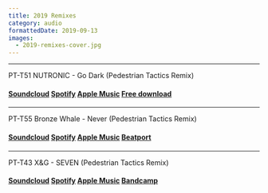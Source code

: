 ```yaml
---
title: 2019 Remixes
category: audio
formattedDate: 2019-09-13
images:
  - 2019-remixes-cover.jpg
---
```


***

PT-T51 NUTRONIC - Go Dark (Pedestrian Tactics Remix)

#### [Soundcloud](https://soundcloud.com/pedestriantactics/pt-t51) [Spotify](https://open.spotify.com/album/1xfPSx9ApTUGl22eH4szqB) [Apple Music](https://music.apple.com/us/album/remixes-pt-2-ep/1474098998?app=music&ign-mpt=uo%3D4) [Free download](https://www.toneden.io/simplify/post/nutronic-go-dark-pedestrian-tactics-remix)

***

PT-T55 Bronze Whale - Never (Pedestrian Tactics Remix)

#### [Soundcloud](https://soundcloud.com/pedestriantactics/pt-t55) [Spotify](https://open.spotify.com/album/6Ymsi0qBy73a7NuBq1kRgK?si=8-41_488QsaW4yQ6b7Mkgw) [Apple Music](https://music.apple.com/us/album/the-shape-of-things-remixes/1473338750) [Beatport](https://www.beatport.com/release/the-shape-of-things-remixes/2653743)

***

PT-T43 X&G - SEVEN (Pedestrian Tactics Remix)

#### [Soundcloud](https://soundcloud.com/pedestriantactics/pt-t43) [Spotify](https://open.spotify.com/album/5cqu9FZyrqe9Eh24utAtwC?si=k7bzlvduRLOuOnVSzasE1w) [Apple Music](https://music.apple.com/us/album/persona-remixes/1442611878) [Bandcamp](https://xandg.bandcamp.com/album/persona-the-remixes)
